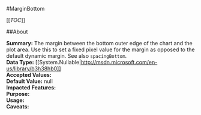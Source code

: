 #MarginBottom

[[_TOC_]]

##About

**Summary:**  The margin between the bottom outer edge of the chart and the plot area. Use this to set a fixed pixel value for the margin as opposed to the default dynamic margin. See also <code>spacingBottom</code>.   
**Data Type:** [[System.Nullable|http://msdn.microsoft.com/en-us/library/b3h38hb0]]  
**Accepted Values:**   
**Default Value:** null  
**Impacted Features:**   
**Purpose:**   
**Usage:**   
**Caveats:**   

